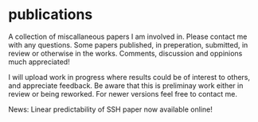 # publications
A collection of miscallaneous papers I am involved in. Please contact me with any questions.
Some papers published, in preperation, submitted, in review or otherwise in the works. Comments, discussion and oppinions much appreciated!

I will upload work in progress where results could be of interest to others, and appreciate feedback. Be aware that this is preliminay work either in review or being reworked. For newer versions feel free to contact me.

News: Linear predictability of SSH paper now available online!
